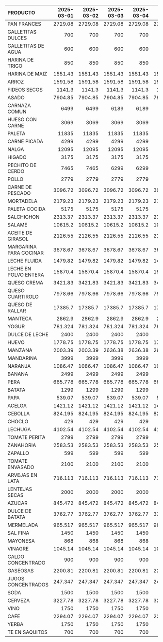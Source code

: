 | PRODUCTO               |   2025-03-01 |   2025-03-02 |   2025-03-03 |   2025-03-04 |   2025-03-05 |   2025-03-06 |   2025-03-07 |   2025-03-08 |   2025-03-09 |   2025-03-10 |
|:-----------------------|-------------:|-------------:|-------------:|-------------:|-------------:|-------------:|-------------:|-------------:|-------------:|-------------:|
| PAN FRANCES            |     2729.08  |     2729.08  |     2729.08  |     2729.08  |     2729.08  |     2729.08  |     2729.08  |     2729.08  |     2729.08  |     2729.08  |
| GALLETITAS DULCES      |      700     |      700     |      700     |      700     |      700     |      700     |      700     |      700     |      700     |      700     |
| GALLETITAS DE AGUA     |      600     |      600     |      600     |      600     |      600     |      600     |      600     |      600     |      600     |      600     |
| HARINA DE TRIGO        |      850     |      850     |      850     |      850     |      850     |      850     |      850     |      850     |      850     |      850     |
| HARINA DE MAIZ         |     1551.43  |     1551.43  |     1551.43  |     1551.43  |     1551.43  |     1551.43  |     1551.43  |     1551.43  |     1551.43  |     1551.43  |
| ARROZ                  |     1591.58  |     1591.58  |     1591.58  |     1591.58  |     1591.58  |     1591.58  |     1591.58  |     1591.58  |     1591.58  |     1591.58  |
| FIDEOS SECOS           |     1141.3   |     1141.3   |     1141.3   |     1141.3   |     1141.3   |     1445.65  |     1445.65  |     1445.65  |     1445.65  |     1445.65  |
| ASADO                  |     7904.85  |     7904.85  |     7904.85  |     7904.85  |     7904.85  |     7904.85  |     7904.85  |     7904.85  |     7904.85  |     7904.85  |
| CARNAZA COMUN          |     6499     |     6499     |     6189     |     6189     |     6189     |     6189     |     6499     |     6499     |     6499     |     6499     |
| HUESO CON CARNE        |     3069     |     3069     |     3069     |     3069     |     3069     |     3069     |     3069     |     3069     |     3069     |     3069     |
| PALETA                 |    11835     |    11835     |    11835     |    11835     |    11835     |    11835     |    11835     |    11835     |    11835     |    11835     |
| CARNE PICADA           |     4299     |     4299     |     4299     |     4299     |     4299     |     4299     |     5059     |     5059     |     5059     |     5059     |
| NALGA                  |    12095     |    12095     |    12095     |    12095     |    12095     |    12095     |     9499     |     9499     |     9499     |     9499     |
| HIGADO                 |     3175     |     3175     |     3175     |     3175     |     3175     |     3175     |     3175     |     3175     |     3175     |     3175     |
| PECHITO DE CERDO       |     7465     |     7465     |     6299     |     6299     |     6299     |     6299     |     5999     |     5999     |     5999     |     6299     |
| POLLO                  |     2779     |     2779     |     2779     |     2779     |     2779     |     2779     |     2199     |     2199     |     2199     |     2779     |
| CARNE DE PESCADO       |     3096.72  |     3096.72  |     3096.72  |     3096.72  |     3096.72  |     3096.72  |     3096.72  |     3096.72  |     3096.72  |     3096.72  |
| MORTADELA              |     2179.23  |     2179.23  |     2179.23  |     2179.23  |     2179.23  |     2179.23  |     2179.23  |     2179.23  |     2179.23  |     2179.23  |
| PALETA COCIDA          |     5175     |     5175     |     5175     |     5175     |     5175     |     5175     |     5175     |     5175     |     5175     |     5175     |
| SALCHICHON             |     2313.37  |     2313.37  |     2313.37  |     2313.37  |     2313.37  |     2313.37  |     2313.37  |     2313.37  |     2313.37  |     2313.37  |
| SALAME                 |    10615.2   |    10615.2   |    10615.2   |    10615.2   |    10615.2   |    10615.2   |    10615.2   |    10615.2   |    10615.2   |    10615.2   |
| ACEITE DE GIRASOL      |     2126.55  |     2126.55  |     2126.55  |     2126.55  |     2126.55  |     2126.55  |     2126.55  |     2126.55  |     2126.55  |     2126.55  |
| MARGARINA PARA COCINAR |     3678.67  |     3678.67  |     3678.67  |     3678.67  |     3678.67  |     3678.67  |     3678.67  |     3678.67  |     3678.67  |     3678.67  |
| LECHE FLUIDA           |     1479.82  |     1479.82  |     1479.82  |     1479.82  |     1479.82  |     1479.82  |     1479.82  |     1479.82  |     1479.82  |     1479.82  |
| LECHE EN POLVO ENTERA  |    15870.4   |    15870.4   |    15870.4   |    15870.4   |    15870.4   |    15870.4   |    15870.4   |    15870.4   |    15870.4   |    15870.4   |
| QUESO CREMA            |     3421.83  |     3421.83  |     3421.83  |     3421.83  |     3421.83  |     3421.83  |     3421.83  |     3421.83  |     3421.83  |     3421.83  |
| QUESO CUARTIROLO       |     7978.66  |     7978.66  |     7978.66  |     7978.66  |     7978.66  |     7978.66  |     7978.66  |     7978.66  |     7978.66  |     7978.66  |
| QUESO DE RALLAR        |    17385.7   |    17385.7   |    17385.7   |    17385.7   |    17385.7   |    17385.7   |    17385.7   |    17385.7   |    17385.7   |    17385.7   |
| MANTECA                |     2862.9   |     2862.9   |     2862.9   |     2862.9   |     2862.9   |     2862.9   |     2862.9   |     2862.9   |     2862.9   |     2862.9   |
| YOGUR                  |      781.324 |      781.324 |      781.324 |      781.324 |      781.324 |      781.324 |      781.324 |      781.324 |      781.324 |      781.324 |
| DULCE DE LECHE         |     2400     |     2400     |     2400     |     2400     |     2400     |     2400     |     2400     |     2400     |     2400     |     2400     |
| HUEVO                  |     1778.75  |     1778.75  |     1778.75  |     1778.75  |     1778.75  |     1778.75  |     1778.75  |     1778.75  |     1778.75  |     1778.75  |
| MANZANA                |     2003.39  |     2003.39  |     2636.38  |     2636.38  |     2636.38  |     2636.38  |     2003.39  |     2003.39  |     2003.39  |     2003.39  |
| MANDARINA              |     3999     |     3999     |     3999     |     3999     |     3999     |     3999     |     3999     |     3999     |     3999     |     3999     |
| NARANJA                |     1086.47  |     1086.47  |     1086.47  |     1086.47  |     1086.47  |     1086.47  |     1011.52  |     1011.52  |     1011.52  |     1011.52  |
| BANANA                 |     2499     |     2499     |     2499     |     2499     |     2499     |     2499     |     2499     |     2499     |     2499     |     2499     |
| PERA                   |      665.778 |      665.778 |      665.778 |      665.778 |      665.778 |      665.778 |      665.778 |      665.778 |      665.778 |      665.778 |
| BATATA                 |     1299     |     1299     |     1299     |     1299     |     1299     |     1299     |     1099     |     1099     |     1099     |     1299     |
| PAPA                   |      539.07  |      539.07  |      539.07  |      539.07  |      539.07  |      539.07  |      539.07  |      539.07  |      539.07  |      539.07  |
| ACELGA                 |     1421.12  |     1421.12  |     1421.12  |     1421.12  |     1421.12  |     1421.12  |     1421.12  |     1421.12  |     1421.12  |     1421.12  |
| CEBOLLA                |      824.195 |      824.195 |      824.195 |      824.195 |      824.195 |      824.195 |      686.715 |      686.715 |      686.715 |      686.715 |
| CHOCLO                 |      429     |      429     |      429     |      429     |      429     |      429     |      429     |      429     |      429     |      429     |
| LECHUGA                |     4102.54  |     4102.54  |     4102.54  |     4102.54  |     4102.54  |     4102.54  |     4102.54  |     4102.54  |     4102.54  |     4102.54  |
| TOMATE PERITA          |     2799     |     2799     |     2799     |     2799     |     2799     |     2699     |     2699     |     2999     |     2999     |     2999     |
| ZANAHORIA              |     2583.53  |     2583.53  |     2583.53  |     2583.53  |     2583.53  |     2583.53  |     2583.53  |     2583.53  |     2583.53  |     2583.53  |
| ZAPALLO                |      599     |      599     |      599     |      599     |      599     |      599     |      699     |      699     |      699     |      699     |
| TOMATE ENVASADO        |     2100     |     2100     |     2100     |     2100     |     2100     |     2100     |     2100     |     2100     |     2100     |     2100     |
| ARVEJAS EN LATA        |      716.113 |      716.113 |      716.113 |      716.113 |      716.113 |      716.113 |      716.113 |      716.113 |      716.113 |      716.113 |
| LENTEJAS SECAS         |     2000     |     2000     |     2000     |     2000     |     2000     |     2000     |     2000     |     2000     |     2000     |     2000     |
| AZUCAR                 |      845.472 |      845.472 |      845.472 |      845.472 |      845.472 |      845.472 |      845.472 |      845.472 |      845.472 |      845.472 |
| DULCE DE BATATA        |     3762.77  |     3762.77  |     3762.77  |     3762.77  |     3762.77  |     3762.77  |     3762.77  |     3762.77  |     3762.77  |     3762.77  |
| MERMELADA              |      965.517 |      965.517 |      965.517 |      965.517 |      965.517 |      965.517 |      965.517 |      965.517 |      965.517 |      965.517 |
| SAL FINA               |     1450     |     1450     |     1450     |     1450     |     1450     |     1450     |     1450     |     1450     |     1450     |     1450     |
| MAYONESA               |      868     |      868     |      868     |      868     |      868     |      868     |      868     |      868     |      868     |      868     |
| VINAGRE                |     1045.14  |     1045.14  |     1045.14  |     1045.14  |     1045.14  |     1045.14  |     1045.14  |     1045.14  |     1045.14  |     1045.14  |
| CALDO CONCENTRADO      |      900     |      900     |      900     |      900     |      900     |      900     |      900     |      900     |      900     |      900     |
| GASEOSAS               |     2200.81  |     2200.81  |     2200.81  |     2200.81  |     2200.81  |     2200.81  |     2200.81  |     2200.81  |     2200.81  |     2200.81  |
| JUGOS CONCENTRADOS     |      247.347 |      247.347 |      247.347 |      247.347 |      247.347 |      247.347 |      247.347 |      247.347 |      247.347 |      247.347 |
| SODA                   |     1500     |     1500     |     1500     |     1500     |     1500     |     1500     |     1500     |     1500     |     1500     |     1500     |
| CERVEZA                |     3227.78  |     3227.78  |     3227.78  |     3227.78  |     3227.78  |     3227.78  |     3227.78  |     3227.78  |     3227.78  |     3227.78  |
| VINO                   |     1750     |     1750     |     1750     |     1750     |     1750     |     1750     |     1750     |     1750     |     1750     |     1750     |
| CAFE                   |     2294.07  |     2294.07  |     2294.07  |     2294.07  |     2294.07  |     2294.07  |     2294.07  |     2294.07  |     2294.07  |     2294.07  |
| YERBA                  |     1750     |     1750     |     1750     |     1750     |     1750     |     1750     |     1750     |     1750     |     1750     |     1750     |
| TE EN SAQUITOS         |      700     |      700     |      700     |      700     |      700     |      700     |      700     |      700     |      700     |      700     |